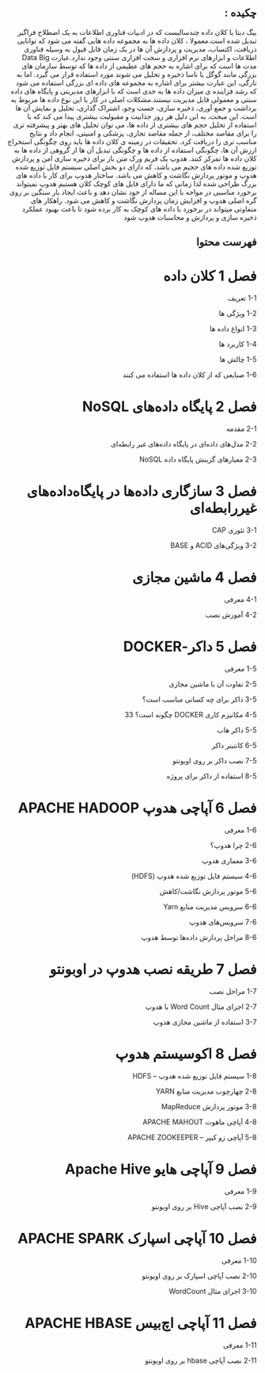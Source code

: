 <div align="right" dir="rtl">
 
## چکیده :

بیگ دیتا یا کلان داده چندسالیست که در ادبیات فناوری اطلاعات به یک اصطلاح فراگیر تبدیل شده است.معمولا ، کلان داده ها به مجموعه داده هایی گفته می شود که توانایی دریافت، اکتساب، مدیریت و پردازش آن ها در یک زمان قابل قبول به وسیله فناوری اطلاعات و ابزارهای نرم افزاری و سخت افزاری سنتی وجود ندارد.عبارت Data Big مدت ها است که برای اشاره به حجم های عظیمی از داده ها که توسط سازمان های بزرگی مانند گوگل یا ناسا ذخیره و تحلیل می شوند مورد استفاده قرار می گیرد. اما به تازگی، این عبارت بیشتر برای اشاره به مجموعه های داده ای بزرگی استفاده می شود که رشد فزاینده ی میزان داده ها به حدی است که با ابزارهای مدیریتی و پایگاه های داده سنتی و معمولی قابل مدیریت نیستند.مشکلات اصلی در کار با این نوع داده ها مربوط به برداشت و جمع آوری، ذخیره سازی، جست وجو، اشتراک گذاری، تحلیل و نمایش آن ها است. این مبحث، به این دلیل هر روز جذابیت و مقبولیت بیشتری پیدا می کند که با استفاده از تحلیل حجم های بیشتری از داده ها، می توان تحلیل های بهتر و پیشرفته تری را برای مقاصد مختلف، از جمله مقاصد تجاری، پزشکی و امنیتی، انجام داد و نتایج مناسب تری را دریافت کرد. تحقیقات در زمینه ی کلان داده ها باید روی چگونگی استخراج ارزش آن ها، چگونگی استفاده از داده ها و چگونگی تبدیل آن ها از گروهی از داده ها به کلان داده ها تمرکز کنند.
هدوپ یک فریم ورک متن باز برای ذخیره سازی امن و پردازش توزیع شده داده های حجیم می باشد، که دارای دو بخش اصلی سیستم فایل توزیع شده هدوپ و موتور پردازش نگاشت و کاهش می باشد. ساختار هدوپ برای کار با داده های بزرگ طراحی شده لذا زمانی که ما دارای فایل های کوچک کلان هستیم هدوپ نمیتواند برخورد مناسبی در مواجه با این مساله از خود نشان دهد و باعث ایجاد بار سنگین بر روی گره اصلی هدوپ و افزایش زمان پردازش نگاشت و کاهش می شود. راهکار های متفاوتی میتواند در برخورد با داده های کوچک به کار برده شود تا باعث بهبود عملکرد ذخیره سازی و پردازش و محاسبات هدوپ شود





## فهرست محتوا

فصل 1 کلان داده
===

 1-1 تعریف	

 1-2 ویژگی ها	

 1-3 انواع داده ها	

 1-4 کاربرد ها	

 1-5 چالش ها	

 1-6 صنایعی که از کلان داده ها استفاده می کنند	

فصل 2 پایگاه داده‌های NoSQL
===

 2-1 مقدمه	

 2-2 مدل‌های داده‌ای در پایگاه داده‌های غیر رابطه‌ای	

 2-3 معیارهای گزینش پایگاه داده NoSQL	

فصل 3 سازگاری داده‌ها در پایگاه‌داده‌های غیررابطه‌ای
===

 3-1 تئوری CAP	

 3-2 ویژگی‌های ACID و BASE	

فصل 4 ماشین مجازی
===

 4-1 معرفی	
 
 4-2 آموزش نصب	

فصل 5 داکر-DOCKER
===

 1-5 معرفی	

 2-5 تفاوت آن با ماشین مجازی	

 3-5 داکر برای چه کسانی مناسب است؟	

 4-5 مکانیزم کاری DOCKER چگونه است؟	33

 5-5 داکر هاب	

 6-5 کانتینر داکر	

 7-5 نصب داکر بر روی اوبونتو	

 8-5 استفاده از داکر برای پروژه	

فصل 6 آپاچی هدوپ  APACHE HADOOP
===

 1-6 معرفی	

 2-6 چرا هدوپ؟	

 3-6 معماری هدوپ	

 4-6 سیستم فایل توزیع شده هدوپ (HDFS)	

 5-6 موتور پردازش نگاشت/کاهش	

 6-6 سرویس مدیریت منابع Yarn	

 7-6 سرویس‌های هدوپ	

 8-6 مراحل پردازش داده‌‌ها توسط هدوپ	

فصل 7 طریقه نصب هدوپ در اوبونتو
===

 1-7 مراحل نصب	

 2-7 اجرای مثال Word Count با هدوپ	

 3-7 استفاده از ماشین مجازی هدوپ	

فصل 8 اکوسیستم هدوپ
===

 1-8 سیستم فایل توزیع شده هدوپ – HDFS	

 2-8 چهارچوب مدیریت منابع YARN	

 3-8 موتور پردازش MapReduce	

 4-8 آپاچی ماهوت APACHE MAHOUT	

 5-8 آپاچی  زو کیپر – APACHE ZOOKEEPER	

فصل 9 آپاچی هایو  Apache Hive
===

 1-9 معرفی	

 2-9 نصب آپاچی Hive بر روی اوبونتو	

فصل 10 آپاچی اسپارک  APACHE SPARK
===

 1-10 معرفی	

 2-10 نصب آپاچی اسپارک بر روی اوبونتو	

 3-10 اجرای مثال WordCount	

فصل 11 آپاچی اچ‌بیس  APACHE HBASE
===

 1-11 معرفی	

 2-11 نصب آپاچی hbase بر روی اوبونتو	

</div>
